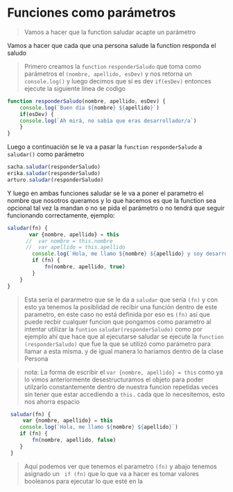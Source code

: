 # Funciones como parámetros

>Vamos a hacer que la function saludar acapte un parámetro

Vamos a hacer que cada que una persona salude la function responda el saludo  



>Primero creamos la ```function``` ```responderSaludo``` que toma como parámetros el ```(nombre, apellido, esDev)``` y nos retorna un ```console.log()``` y luego decimos que sí es dev ```if(esDev)``` entonces ejecute la siguiente linea de codigo 
```js
function responderSaludo(nombre, apellido, esDev) {
	console.log(`Buen día ${nombre} ${apellido}`)
	if(esDev) {
	console.log(`Ah mirá, no sabía que eras desarrollador/a`)
	}
}
```

Luego a continuación se le va a pasar la ```function``` ```responderSaludo``` a ```saludar()``` como parámetro

```js 
sacha.saludar(responderSaludo)
erika.saludar(responderSaludo)
arturo.saludar(responderSaludo) 
```

Y luego en ambas funciones saludar se le va a poner el parametro el nombre que nosotros queramos y lo que hacemos es que la function sea opcional tal vez la mandan o no se pida el parámetro o no tendrá que seguir funcionando correctamente, ejemplo:
```js 
saludar(fn) {
       var {nombre, apellido} = this
      //  var nombre = this.nombre
      //  var apellido = this.apellido
        console.log(`Hola, me llamo ${nombre} ${apellido} y soy desarrollador`)
        if (fn) {
            fn(nombre, apellido, true)
        }
    }
}
```
> Esta sería el pararmetro que se le da a ```saludar``` que sería ```(fn)``` y con esto ya tenemos la posiblidad de recibir una función dentro de este parametro, en este caso no está definida por eso es ```(fn)``` así que puede recbir cualquer funcion que pongamos como parametro al intentar utilizar la ```funtion``` ```saludar(responderSaludo)``` como por ejemplo ahí que hace que al ejecutarse saludar se ejecute la ```function``` ```(responderSaludo)``` que fue la que se utilizó como parámetro para llamar a esta misma. y de igual manera lo haríamos dentro de la clase Persona 

>nota: La forma de escribir el ```var {nombre, apellido} = this``` como ya lo vimos anteriormente desestructuramos el objeto para poder utilzarlo constantemente dentro de nuestra funcion repetidas veces sin tener que estar accediendo a ```this.``` cada que lo necesitemos, esto nos ahorra espacio

```js
 saludar(fn) {
     var {nombre, apellido} = this
    console.log(`Hola, me llamo ${nombre} ${apellido}`)
    if (fn) {
        fn(nombre, apellido, false)
    }
 }
```
> Aquí podemos ver que tenemos el parametro ```(fn)``` y abajo tenemos asignado un ``` if (fn)``` que lo que va a hacer es tomar valores booleanos para ejecutar lo que esté en la